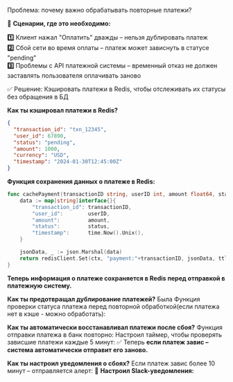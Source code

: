 
Проблема: почему важно обрабатывать повторные платежи?

 📌 **Сценарии, где это необходимо:**

**1️⃣** Клиент нажал "Оплатить" дважды – нельзя дублировать платеж  
**2️⃣** Сбой сети во время оплаты – платеж может зависнуть в статусе "pending"  
**3️⃣** Проблемы с API платежной системы – временный отказ не должен заставлять пользователя оплачивать заново

✅ Решение: Кэшировать платежи в Redis, чтобы отслеживать их статусы без обращения в БД


**Как ты кэшировал платежи в Redis?**
```json
{
  "transaction_id": "txn_12345",
  "user_id": 67890,
  "status": "pending",
  "amount": 1000,
  "currency": "USD",
  "timestamp": "2024-01-30T12:45:00Z"
}
```
**Функция сохранения данных о платеже в Redis:**
```go
func cachePayment(transactionID string, userID int, amount float64, status string, ttl time.Duration) error {
    data := map[string]interface{}{
        "transaction_id": transactionID,
        "user_id":        userID,
        "amount":         amount,
        "status":         status,
        "timestamp":      time.Now().Unix(),
    }

    jsonData, _ := json.Marshal(data)
    return redisClient.Set(ctx, "payment:"+transactionID, jsonData, ttl).Err()
}
```
**Теперь информация о платеже сохраняется в Redis перед отправкой в платежную систему.**



**Как ты предотвращал дублирование платежей?**
Была Функция проверки статуса платежа перед повторной обработкой(если платежа нет в кэше - можно обработать):


**Как ты автоматически восстанавливал платежи после сбоя?**
Функция отправки платежа в банк повторно:
Настроил таймер, чтобы проверять зависшие платежи каждые 5 минут:
✅ Теперь **если платеж завис – система автоматически отправит его заново.**



**Как ты настроил уведомления о сбоях?**
Если платеж завис более 10 минут – отправляется алерт: 
📌 **Настроил Slack-уведомления:**
